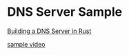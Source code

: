 # DNS Server Sample

[Building a DNS Server in Rust](https://github.com/EmilHernvall/dnsguide)

[sample video](https://user-images.githubusercontent.com/29617172/165501939-3e776164-796b-4296-b93c-6614ae4fb374.mov)
